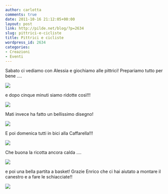 ```yaml
---
author: carlotta
comments: true
date: 2011-10-16 21:12:05+00:00
layout: post
link: http://pilde.net/blog/?p=2634
slug: pittrici-e-cicliste
title: Pittrici e cicliste
wordpress_id: 2634
categories:
- Creazioni
- Eventi
---
```


Sabato ci vediamo con Alessia e giochiamo alle pittrici! Prepariamo tutto per bene ....

![](http://pilde.net/blog/wp-content/uploads/2011/10/pittura1.jpg)

e dopo cinque minuti siamo ridotte così!!!

![](http://pilde.net/blog/wp-content/uploads/2011/10/pittrici.jpg)

Mati invece ha fatto un bellissimo disegno!

![](http://pilde.net/blog/wp-content/uploads/2011/10/pittrice_mati.jpg)

E poi domenica tutti in bici alla Caffarella!!!

![](http://pilde.net/blog/wp-content/uploads/2011/10/bici.jpg)

Che buona la ricotta ancora calda ....

![](http://pilde.net/blog/wp-content/uploads/2011/10/ricotta.jpg)

e poi una bella partita a basket! Grazie Enrico che ci hai aiutato a montare il canestro e a fare le schiacciate!!

![](http://pilde.net/blog/wp-content/uploads/2011/10/basket.jpg)
